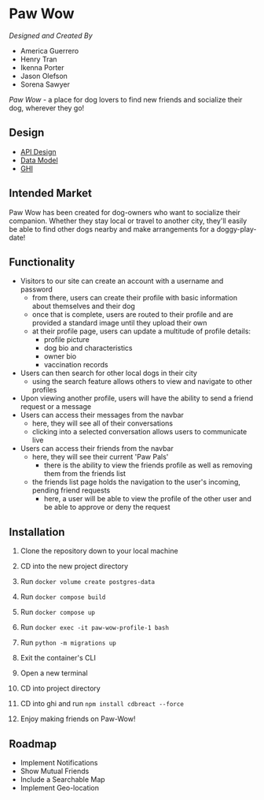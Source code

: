# Paw Wow

*Designed and Created By*
- America Guerrero
- Henry Tran
- Ikenna Porter
- Jason Olefson
- Sorena Sawyer

*Paw Wow* - a place for dog lovers to find new friends and socialize their dog, wherever they go!


## Design

- [API Design](https://gitlab.com/amegue97/paw-wow/-/blob/main/doc/APIDesign.md)
- [Data Model](https://gitlab.com/amegue97/paw-wow/-/blob/main/doc/DataModel.md)
- [GHI](https://gitlab.com/amegue97/paw-wow/-/blob/main/doc/GHI.md)


## Intended Market

Paw Wow has been created for dog-owners who want to socialize their companion. Whether they stay local or travel to another city, they'll easily be able to find other dogs nearby and make arrangements for a doggy-play-date! 


## Functionality

- Visitors to our site can create an account with a username and password
    - from there, users can create their profile with basic information about themselves and their dog
    - once that is complete, users are routed to their profile and are provided a standard image until they upload their own
    - at their profile page, users can update a multitude of profile details:  
        - profile picture
        - dog bio and characteristics
        - owner bio
        - vaccination records
- Users can then search for other local dogs in their city
    - using the search feature allows others to view and navigate to other profiles
- Upon viewing another profile, users will have the ability to send a friend request or a message
- Users can access their messages from the navbar
    - here, they will see all of their conversations
    - clicking into a selected conversation allows users to communicate live
- Users can access their friends from the navbar
    - here, they will see their current 'Paw Pals'
        - there is the ability to view the friends profile as well as removing them from the friends list 
    - the friends list page holds the navigation to the user's incoming, pending friend requests 
        - here, a user will be able to view the profile of the other user and be able to approve or deny the request


## Installation

1. Clone the repository down to your local machine

2. CD into the new project directory

3. Run ```docker volume create postgres-data```

4. Run ```docker compose build```

5. Run ```docker compose up```

6. Run ```docker exec -it paw-wow-profile-1 bash```

7. Run ```python -m migrations up```

8. Exit the container's CLI

9. Open a new terminal

10. CD into project directory

11. CD into ghi and run ```npm install cdbreact --force```

12. Enjoy making friends on Paw-Wow!


## Roadmap

- Implement Notifications
- Show Mutual Friends
- Include a Searchable Map
- Implement Geo-location